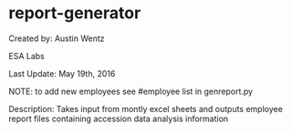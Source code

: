 # report-generator
Created by: Austin Wentz

ESA Labs

Last Update: May 19th, 2016

NOTE: to add new employees see #employee list in genreport.py

Description:
Takes input from montly excel sheets and outputs employee report files containing accession data analysis information
